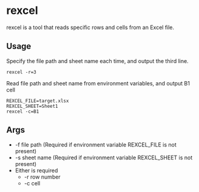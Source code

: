 # rexcel

rexcel is a tool that reads specific rows and cells from an Excel file.

## Usage

Specify the file path and sheet name each time, and output the third line.
```
rexcel -r=3
```

Read file path and sheet name from environment variables, and output B1 cell
```
REXCEL_FILE=target.xlsx
REXCEL_SHEET=Sheet1
rexcel -c=B1
```

## Args

- -f file path (Required if environment variable REXCEL_FILE is not present)
- -s sheet name (Required if environment variable REXCEL_SHEET is not present)
- Either is required
  - -r row number
  - -c cell